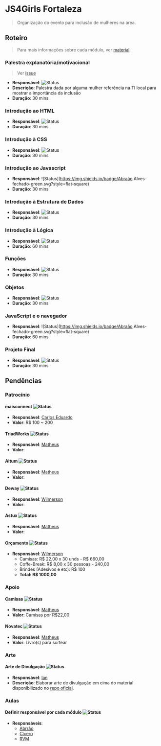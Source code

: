 # JS4Girls Fortaleza

> Organização do evento para inclusão de mulheres na área.

## Roteiro

> Para mais informações sobre cada módulo, ver [material](https://github.com/Webschool-io/js4girls/tree/master/material-didatico).

### Palestra explanatória/motivacional

> Ver [issue](https://github.com/mabrasil/js4girls-fortaleza/issues/2)

- **Responsável**: ![Status](https://img.shields.io/badge/palestrante-n%C3%A3o%20definido-lightgrey.svg?style=flat-square)
- **Descrição**: Palestra dada por alguma mulher referência na TI local para mostrar a importância da inclusão
- **Duração**: 30 mins

### Introdução ao HTML

- **Responsável**: ![Status](https://img.shields.io/badge/palestrante-n%C3%A3o%20definido-lightgrey.svg?style=flat-square)
- **Duração**: 30 mins

### Introdução à CSS

- **Responsável**: ![Status](https://img.shields.io/badge/palestrante-n%C3%A3o%20definido-lightgrey.svg?style=flat-square)
- **Duração**: 30 mins

### Introdução ao Javascript

- **Responsável**: ![Status](https://img.shields.io/badge/Abraão Alves-fechado-green.svg?style=flat-square)
- **Duração**: 30 mins

###  Introdução à Estrutura de Dados

- **Responsável**: ![Status](https://img.shields.io/badge/palestrante-n%C3%A3o%20definido-lightgrey.svg?style=flat-square)
- **Duração**: 30 mins

### Introdução à Lógica

- **Responsável**: ![Status](https://img.shields.io/badge/palestrante-n%C3%A3o%20definido-lightgrey.svg?style=flat-square)
- **Duração**: 60 mins

### Funções

- **Responsável**: ![Status](https://img.shields.io/badge/palestrante-n%C3%A3o%20definido-lightgrey.svg?style=flat-square)
- **Duração**: 30 mins

### Objetos

- **Responsável**: ![Status](https://img.shields.io/badge/palestrante-n%C3%A3o%20definido-lightgrey.svg?style=flat-square)
- **Duração**: 30 mins

### JavaScript e o navegador

- **Responsável**: ![Status](https://img.shields.io/badge/Abraão Alves-fechado-green.svg?style=flat-square)
- **Duração**: 60 mins

### Projeto Final

- **Responsável**: ![Status](https://img.shields.io/badge/palestrante-n%C3%A3o%20definido-lightgrey.svg?style=flat-square)
- **Duração**: 30 mins

## Pendências

### Patrocínio

#### maisconnect ![Status](https://img.shields.io/badge/patroc%C3%ADnio-fechado-brightgreen.svg?style=flat-square)

- **Responsável**: [Carlos Eduardo](https://github.com/cecgdev)
- **Valor**: R$ 100 ~ 200

#### TriadWorks ![Status](https://img.shields.io/badge/patroc%C3%ADnio-em_andamento-yellow.svg?style=flat-square)

- **Responsável**: [Matheus](https://github.com/mabrasil)
- **Valor**:

#### Altum ![Status](https://img.shields.io/badge/patroc%C3%ADnio-pendente-lightgrey.svg?style=flat-square)

- **Responsável**: [Matheus](https://github.com/mabrasil)
- **Valor**:

#### Deway ![Status](https://img.shields.io/badge/patroc%C3%ADnio-pendente-lightgrey.svg?style=flat-square)

- **Responsável**: [Wilmerson](https://github.com/wilmerson)
- **Valor**:

#### Astux ![Status](https://img.shields.io/badge/patroc%C3%ADnio-pendente-lightgrey.svg?style=flat-square)

- **Responsável**: [Matheus](https://github.com/mabrasil)
- **Valor**:

#### Orçamento ![Status](https://img.shields.io/badge/patroc%C3%ADnio-pendente-lightgrey.svg?style=flat-square)

- **Responsável**:  [Wilmerson](https://github.com/wilmerson)
  - Camisas: R$ 22,00 x 30 unds - R$ 660,00
  - Coffe-Break: R$ 8,00 x 30 pessoas - 240,00
  - Brindes (Adesivos e etc): R$ 100 
  - **Total: R$ 1000,00**

### Apoio

#### Camisas ![Status](https://img.shields.io/badge/apoio-fechado-brightgreen.svg?style=flat-square)

- **Responsável**: [Matheus](https://github.com/mabrasil)
- **Valor**: Camisas por R$22,00

#### Novatec ![Status](https://img.shields.io/badge/apoio-pendente-lightgrey.svg?style=flat-square)

- **Responsável**: [Matheus](https://github.com/mabrasil)
- **Valor**: Livro(s) para sortear

### Arte

#### Arte de Divulgação ![Status](https://img.shields.io/badge/status-pendente-lightgrey.svg?style=flat-square)

- **Responsável**: [Ian](https://github.com/IanRamosC)
- **Descrição**: Elaborar arte de divulgação em cima do material disponibilizado no [repo oficial](https://github.com/Webschool-io/js4girls).

### Aulas

#### Definir responsável por cada módulo ![Status](https://img.shields.io/badge/status-pendente-lightgrey.svg?style=flat-square)

- **Responsáveis**:
  - [Abrrão](https://github.com/AbraaoAlves)
  - [Cícero](https://github.com/cicerohen)
  - [RVM](https://github.com/vitormalencar)
